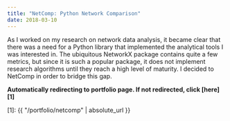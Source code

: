 ```yaml
---
title: "NetComp: Python Network Comparison"
date: 2018-03-10
---
```


As I worked on my research on network data analysis, it became clear that there
was a need for a Python library that implemented the analytical tools I was
interested in. The ubiquitous NetworkX package contains quite a few metrics, but
since it is such a popular package, it does not implement research algorithms
until they reach a high level of maturity. I decided to NetComp in order to
bridge this gap.

**Automatically redirecting to portfolio page. If not redirected, click
  [here][1]**

[1]: {{ "/portfolio/netcomp" | absolute_url }}
  
<script type="text/javascript">
    window.location.href = "{{ "/portfolio/netcomp" | absolute_url }}"
</script>
